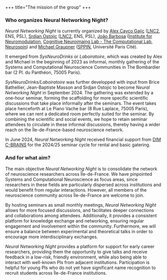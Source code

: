 +++ 
title="The mission of the group"
+++


###  Who organizes Neural Networking Night? 

_Neural Networking Night_ is currently organized by [Alex Cayco Gajic](mailto:natasha.cayco.gajic@ens.fr) ([LNC2](https://lnc2.dec.ens.fr/en), ENS, PSL), [Srdjan Ostojic](mailto:srdjan.ostojic@ens.psl.eu) ([LNC2](https://lnc2.dec.ens.fr/en), ENS, PSL), [João Barbosa](https://jbarbosa.org/) ([Institute for Neuromodulation](https://www.ghu-paris.fr/fr/annuaire-des-structures-medicales/institut-de-neuromodulation-pole-15), [Cognitive Neuroimaing Lab - The Computational Lab](https://www.unicog.org/lab/the-computational-brain/), [Neurospin](https://joliot.cea.fr/drf/joliot/en/Pages/research_entities/NeuroSpin.aspx)) and [Michael Graupner](mailto:michael.graupner@u-paris.fr) ([SPPIN](https://www.sppin.fr/), Université Paris Cité). 

It emerged from _SysNeuroDrinks_ or _Laboiratoire_, which was created by Alex and Michael in the beginning of 2023 as informal, monthly gathering of the Systems and Computational Neuroscience Communities in The Bombardier bar (2 Pl. du Panthéon, 75005 Paris). 

_SysNeuroDrinks/Laboiratoire_ was further developped with input from Brice Bathellier, Jean-Baptiste Masson and Srdjan Ostojic to become _Neural Networking Night_ in September 2024. The gathering was extended by a one-hour seminar, forming the scaffolding for more specific scientific discussions that take place informally after the seminars. The event takes place henceforth at Le Piano Vache bar (8 Rue Laplace, 75005 Paris), where we can rent a dedicated room perfectly suited for the seminar. By combining the scientific and social events, we hope to retain seminar attendees to circulate in these informal discussions, thereby having a wider reach on the Île-de-France-based neuroscience network.

In June 2024, _Neural Networking Night_ received financial support from [DIM C-BRAINS](https://dim-cbrains.fr/fr/home) for the 2024/25 seminar cycle for rental and basic gatering. 

### And for what aim?

The main objective _Neural Networking Night_ is to consolidate the network of neuroscience researchers across Île-de-France. We have pinpointed Systems and Computational Neuroscience as focus areas, since researchers in these fields are particularly dispersed across institutions and would benefit from regular interactions. However, all members of the neuroscience community across Île-de-France are welcome to join. 

By hosting seminars as small monthly meetings, _Neural Networking Night_ allows for more focused discussions, and facilitates deeper connections and collaborations among attendees. Additionally, it provides a consistent platform for knowledge exchange and networking, ensuring regular engagement and involvement within the community. Furthermore, we will ensure a balance between experimental and theoretical talks in order to encourage more interdisciplinary exchanges.

_Neural Networking Night_ provides a platform for support for early career researchers, providing them the opportunity to give talks and receive feedback in a low-risk, friendly environment, while also being able to interact with well-known PIs from adjacent institutions. Participation is helpful for young PIs who do not yet have significant name recognition to recruit students across Île-de-France institutions. 


